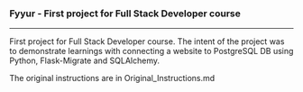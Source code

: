 ### Fyyur - First project for Full Stack Developer course
-----
First project for Full Stack Developer course. The intent of the project was to demonstrate learnings with connecting a website to PostgreSQL DB using Python, Flask-Migrate and SQLAlchemy.

The original instructions are in Original_Instructions.md
